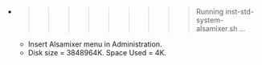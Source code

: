 * >>>>>>>>> Running inst-std-system-alsamixer.sh ...
  * Insert Alsamixer menu in Administration.
  * Disk size = 3848964K. Space Used = 4K.
